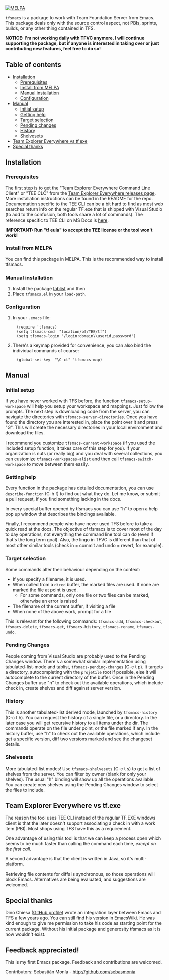 [![MELPA](https://melpa.org/packages/tfsmacs-badge.svg)](https://melpa.org/#/tfsmacs)

`tfsmacs` is a package to work with Team Foundation Server from Emacs.
This package deals only with the source control aspect, not PBIs, sprints,
builds, or any other thing contained in TFS.

**NOTICE: I'm not working daily with TFVC anymore. I will continue supporting the package, but if anyone is interested in taking over or just contributing new features, feel free to do so!**

## Table of contents

<!--ts-->

   * [Installation](#installation)
     * [Prerequisites](#prerequisites)
     * [Install from MELPA](#install-from-melpa)
     * [Manual installation](#manual-installation)
     * [Configuration](#configuration)
   * [Manual](#manual)
     * [Initial setup](#initial-setup)
     * [Getting help](#getting-help)
     * [Target selection](#target-selection)
     * [Pending changes](#pending-changes)
     * [History](#history)
     * [Shelvesets](#shelvesets)
   * [Team Explorer Everywhere vs tf.exe](#team-explorer-everywhere-vs-tfexe)
   * [Special thanks](#special-thanks)
<!--te-->

## Installation

### Prerequisites

The first step is to get the "Team Explorer Everywhere Command Line Client" or "TEE CLC"
from the [Team Explorer Everywhere releases page](https://github.com/Microsoft/team-explorer-everywhere/releases).
More installation instructions can be found in the README for the repo.
Documentation specific to the TEE CLI can be a bit hard to find as most web searches
return info on the regular TF.exe that is shipped with Visual Studio (to add to the confusion,
both tools share a lot of commands). The reference specific to TEE CLI on MS Docs
is [here](https://docs.microsoft.com/en-us/previous-versions/visualstudio/visual-studio-2010/gg413282(v=vs.100)).

**IMPORTANT: Run "tf eula" to accept the TEE license or the tool won't work!**

### Install from MELPA

You can find this package in MELPA. This is the recommended way to install tfsmacs.

### Manual installation

1. Install the package [tablist](https://github.com/politza/tablist) and then 
2. Place `tfsmacs.el` in your `load-path`.

### Configuration 

1. In your `.emacs` file:
```elisp
     (require 'tfsmacs)
     (setq tfsmacs-cmd  "location/of/TEE/tf")
     (setq tfsmacs-login "/login:domain\\userid,password")
```
2. There's a keymap provided for convenience, you can also bind the individual commands of course:
```elisp
     (global-set-key  "\C-ct" 'tfsmacs-map)
```

## Manual

### Initial setup

If you have never worked with TFS before, the function `tfsmacs-setup-workspace` will help you setup your
workspace and mappings. Just follow the prompts.
The next step is downloading code from the server, you can navigate the directories with `tfsmacs-server-directories`.
Once you have found the directory you are interested in, place the point over it and press "G".
This will create the necessary directories in your local environment and download the files.

I recommend you customize `tfsmacs-current-workspace` (if you used the included setup function, it takes
care of this step for you). If your organization is nuts (or really big) and you deal with several
collections, you can customize `tfsmacs-workspaces-alist` and then call `tfsmacs-switch-workspace` to
move between them easily.

### Getting help

Every function in the package has detailed documentation, you can use `describe-function` (C-h f) to
find out what they do. Let me know, or submit a pull request, if you find something lacking in the docs.

In every special buffer opened by tfsmacs you can use "h" to open a help pop up window that describes
the bindings available.

Finally, I recommend people who have never used TFS before to take a quick read at the docs. The objective
of tfsmacs is to cover most of the day to day operations, not everything the command line tool can do (even
if that's the long term goal). Also, the lingo in TFVC is different than that of most other similar tools
(check in = commit and undo = revert, for example).

### Target selection

Some commands alter their behaviour depending on the context:

* If you specify a filename, it is used.
* When called from a `dired` buffer, the marked files are used. If none are 
marked the file at point is used.
  * For some commands, only one file or two files can be marked, otherwise an error is 
raised
* The filename of the current buffer, if visiting a file
* When none of the above work, prompt for a file

This is relevant for the following commands: `tfsmacs-add`, `tfsmacs-checkout`,
`tfsmacs-delete`, `tfsmacs-get`,  `tfsmacs-history`, `tfsmacs-rename`, `tfsmacs-undo`.

### Pending Changes

People coming from Visual Studio are probably used to the Pending Changes
window. There's a somewhat similar implementation using 
tabulated-list-mode and tablist, `tfsmacs-pending-changes` (C-c t p).
It targets a directory, autocompleting with the `projetile` root if possible,
else it will autocomplete to the current directory of the buffer.
Once in the Pending Changes buffer use "h" to check out the available operations, 
which include check in, create shelves and diff against server version.

### History

This is another tabulated-list derived mode, launched by `tfsmacs-history` (C-c t h). You can
request the history of a single file, or a directory. In the later case you will
get recursive history to all items under the dir.
The commands operate on the file under point, or the file marked if any. In the
history buffer, use "h" to check out the available operations, which include get a
specific version, diff two versions marked and see the changeset details.

### Shelvesets

More tabulated-list modes! Use `tfsmacs-shelvesets` (C-c t s) to get a list of shelves from
the server. You can filter by owner (blank for only your shelves). The usual "h"
binding will show up all the operations available.  
You can create new shelves using the Pending Changes window to select the files
to include.

## Team Explorer Everywhere vs tf.exe

The reason the tool uses TEE CLI instead of the regular TF.EXE windows
client is that the later doesn't support associating a check in with a
work item (PBI). Most shops using TFS have this as a requirement.

One advantage of using this tool is that we can keep a process open which
seems to be much faster than calling the command each time, _except on the
first call_.

A second advantage is that the client is written in Java, so it's multi-platform.

Retrieving file contents for diffs is synchronous, so those operations will block
Emacs. Alternatives are being evaluated, and suggestions are welcomed.

## Special thanks

Dino Chiesa ([GitHub profile](https://github.com/DinoChiesa)) wrote an integration
layer between Emacs and TFS a few years ago. You can still find his version
in EmacsWiki. He was kind enough to give me permission to take his code as
starting point for the current package. Without his initial package
and generosity tfsmacs as it is now wouldn't exist.

## Feedback appreciated!

This is my first Emacs package. Feedback and contributions are welcomed.


Contributors:
Sebastián Monía - http://github.com/sebasmonia
